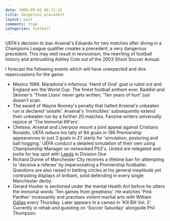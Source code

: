 ```yaml
---
date: 2009-09-02 08:12:12
title: dangerous precedent
layout: post
comments: true
categories: football
---
```

UEFA's decision to ban Arsenal's Eduardo for two matches after diving in
a Champions League qualifier creates a precedent, a very dangerous
precedent. This may well result in revisionism, the rewriting of
football history and airbrushing Ashley Cole out of the 2003 Shoot
Soccer Annual.

I forecast the following events which will have unexpected and dire
repercussions for the game:

- Mexico 1986. Maradona's infamous 'Hand of God' goal is ruled out and
  England win the World Cup. The finest football anthem ever, Baddiel
  and Skinner's 'Three Lions' never gets written; 'Ten years of hurt'
  just doesn't scan.
- The award of Wayne Rooney's penalty that halted Arsenal's unbeaten
  run is declared 'unsafe'. Arsenal's 'Invincibles' subsequently
  extend their unbeaten run by a further 20 matches. Fanzine writers
  universally rejoice at 'The Immortal 69'ers'.
- Chelsea, Arsenal and Liverpool mount a joint appeal against
  Cristiano Ronaldo. UEFA reduce his tally of 84 goals in 196
  Premiership appearances to just 3 goals in 27 starts for
  'simulation, posturing and ball hogging.' UEFA conduct a detailed
  simulation of their own using Championship Manager on networked
  PS3's. United are relegated and jostle for top spot with
  [Leeds](http://www.nbrightside.com/blog/2007/05/02/in-memoriam/) in
  Division One
- Richard Dunne of Manchester City receives a lifetime ban for
  attempting to 'deceive a referee' by impersonating a Premiership
  footballer. Questions are also raised in betting circles at his
  general ineptitude yet contrasting displays of brilliant, solid
  defending in every single Manchester derby.
- Gerard Houlier is sectioned under the mental Health Act before he
  utters the immortal words 'Ten games from greatness'. He watches
  'Pink Panther' incessantly and practises violent martial arts with
  William
  [Gallas](http://www.nbrightside.com/blog/2008/02/26/top-premiership-star-sectioned/)
  every Thursday. Later appears in a cameo in 'Kill Bill Vol. 2'.
  Currently in rehab and guesting on 'Soccer Saturday' alongside Phil
  Thompson.
